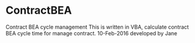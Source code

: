 # ContractBEA
Contract BEA cycle management
This is written in VBA, calculate contract BEA cycle time for manage contract.
10-Feb-2016 developed by Jane 
